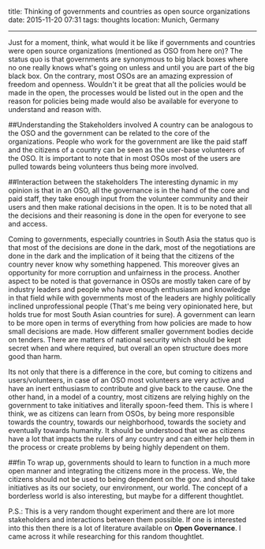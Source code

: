 title: Thinking of governments and countries as open source organizations
date: 2015-11-20 07:31
tags: thoughts
location: Munich, Germany

---

Just for a moment, think, what would it be like if governments and countries were open source organizations (mentioned as OSO from here on)? The status quo is that governments are synonymous to big black boxes where no one really knows what's going on unless and until you are part of the big black box. On the contrary, most OSOs are an amazing expression of freedom and openness. Wouldn't it be great that all the policies would be made in the open, the processes would be listed out in the open and the reason for policies being made would also be available for everyone to understand and reason with.

##Understanding the Stakeholders involved
A country can be analogous to the OSO and the government can be related to the core of the organizations. People who work for the government are like the paid staff and the citizens of a country can be seen as the user-base volunteers of the OSO. It is important to note that in most OSOs most of the users are pulled towards being volunteers thus being more involved.

##Interaction between the stakeholders
The interesting dynamic in my opinion is that in an OSO, all the governance is in the hand of the core and paid staff, they take enough input from the volunteer community and their users and then make rational decisions in the open. It is to be noted that all the decisions and their reasoning is done in the open for everyone to see and access.

Coming to governments, especially countries in South Asia the status quo is that most of the decisions are done in the dark, most of the negotiations are done in the dark and the implication of it being that the citizens of the country never know why something happened. This moreover gives an opportunity for more corruption and unfairness in the process. Another aspect to be noted is that governance in OSOs are mostly taken care of by industry leaders and people who have enough enthusiasm and knowledge in that field while with governments most of the leaders are highly politically inclined unprofessional people (That's me being very opinionated here, but holds true for most South Asian countries for sure). A government can learn to be more open in terms of everything from how policies are made to how small decisions are made. How different smaller government bodies decide on tenders. There are matters of national security which should be kept secret when and where required, but overall an open structure does more good than harm.

Its not only that there is a difference in the core, but coming to citizens and users/volunteers, in case of an OSO most volunteers are very active and have an inert enthusiasm to contribute and give back to the cause. One the other hand, in a model of a country, most citizens are relying highly on the government to take initiatives and literally spoon-feed them. This is where I think, we as citizens can learn from OSOs, by being more responsible towards the country, towards our neighborhood, towards the society and eventually towards humanity. It should be understood that we as citizens have a lot that impacts the rulers of any country and can either help them in the process or create problems by being highly dependent on them.

##fin
To wrap up, governments should to learn to function in a much more open manner and integrating the citizens more in the process. We, the citizens should not be used to being dependent on the gov. and should take initiatives as its our society, our environment, our world. The concept of a borderless world is also interesting, but maybe for a different thoughtlet.


P.S.: This is a very random thought experiment and there are lot more stakeholders and interactions between them possible. If one is interested into this then there is a lot of literature available on __Open Governance__. I came across it while researching for this random thoughtlet.
